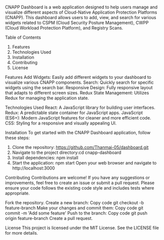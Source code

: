 CNAPP Dashboard is a web application designed to help users manage and visualize different aspects of Cloud-Native Application Protection Platforms (CNAPP). This dashboard allows users to add, view, and search for various widgets related to CSPM (Cloud Security Posture Management), CWPP (Cloud Workload Protection Platform), and Registry Scans.

Table of Contents
1. Features
2. Technologies Used
3. Installation
4. Contributing
5. License

Features
Add Widgets: Easily add different widgets to your dashboard to visualize various CNAPP components.
Search: Quickly search for specific widgets using the search bar.
Responsive Design: Fully responsive layout that adapts to different screen sizes.
Redux State Management: Utilizes Redux for managing the application state.

Technologies Used
React: A JavaScript library for building user interfaces.
Redux: A predictable state container for JavaScript apps.
JavaScript (ES6+): Modern JavaScript features for cleaner and more efficient code.
CSS: Styling for a responsive and visually appealing UI.

Installation
To get started with the CNAPP Dashboard application, follow these steps:

1. Clone the repository: https://github.com/Thanmai-05/dashboard.git
2. Navigate to the project directory:cd cnapp-dashboard
3. Install dependencies: npm install
4. Start the application: npm start
    Open your web browser and navigate to http://localhost:3000

Contributing
Contributions are welcome! If you have any suggestions or improvements, feel free to create an issue or submit a pull request. Please ensure your code follows the existing code style and includes tests where appropriate.

Fork the repository.
Create a new branch:
Copy code
git checkout -b feature-branch
Make your changes and commit them:
Copy code
git commit -m 'Add some feature'
Push to the branch:
Copy code
git push origin feature-branch
Create a pull request.

License
This project is licensed under the MIT License. See the LICENSE file for more details.